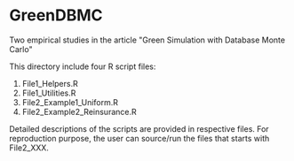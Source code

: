 # GreenDBMC
 Two empirical studies in the article "Green Simulation with Database Monte Carlo"

This directory include four R script files:
1. File1_Helpers.R
2. File1_Utilities.R
3. File2_Example1_Uniform.R
4. File2_Example2_Reinsurance.R

Detailed descriptions of the scripts are provided in respective files.
For reproduction purpose, the user can source/run the files that starts with File2_XXX.